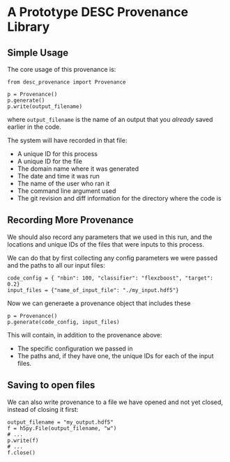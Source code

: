A Prototype DESC Provenance Library
===================================

Simple Usage
------------

The core usage of this provenance is:

```
from desc_provenance import Provenance

p = Provenance()
p.generate()
p.write(output_filename)
```
where `output_filename` is the name of an output that you *already* saved earlier in the code.

The system will have recorded in that file:
- A unique ID for this process
- A unique ID for the file
- The domain name where it was generated
- The date and time it was run
- The name of the user who ran it
- The command line argument used
- The git revision and diff information for the directory where the code is



Recording More Provenance
-------------------------

We should also record any parameters that we used in this run,
and the locations and unique IDs of the files that were inputs to this process.

We can do that by first collecting any config parameters we were passed
and the paths to all our input files:
```
code_config = { "nbin": 100, "classifier": "flexzboost", "target": 0.2}
input_files = {"name_of_input_file": "./my_input.hdf5"}
```

Now we can generaete a provenance object that includes these
```
p = Provenance()
p.generate(code_config, input_files)
```

This will contain, in addition to the provenance above:
- The specific configuration we passed in
- The paths and, if they have one, the unique IDs for each of the input files.


Saving to open files
--------------------

We can also write provenance to a file we have opened and not yet closed,
instead of closing it first:
```
output_filename = "my_output.hdf5"
f = h5py.File(output_filename, "w")
# ...
p.write(f)
# ...
f.close()
```
